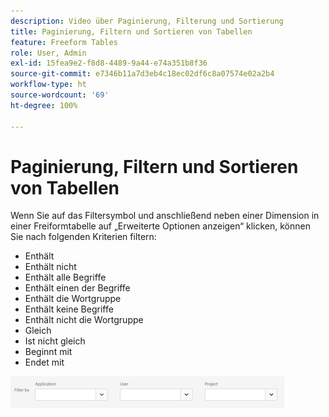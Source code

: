 ```yaml
---
description: Video über Paginierung, Filterung und Sortierung
title: Paginierung, Filtern und Sortieren von Tabellen
feature: Freeform Tables
role: User, Admin
exl-id: 15fea9e2-f8d8-4489-9a44-e74a351b8f36
source-git-commit: e7346b11a7d3eb4c18ec02df6c8a07574e02a2b4
workflow-type: ht
source-wordcount: '69'
ht-degree: 100%

---
```


# Paginierung, Filtern und Sortieren von Tabellen

Wenn Sie auf das Filtersymbol und anschließend neben einer Dimension in einer Freiformtabelle auf „Erweiterte Optionen anzeigen“ klicken, können Sie nach folgenden Kriterien filtern:

* Enthält
* Enthält nicht
* Enthält alle Begriffe
* Enthält einen der Begriffe
* Enthält die Wortgruppe
* Enthält keine Begriffe
* Enthält nicht die Wortgruppe
* Gleich
* Ist nicht gleich
* Beginnt mit
* Endet mit

![](/help/admin/admin/assets/filter.png)
